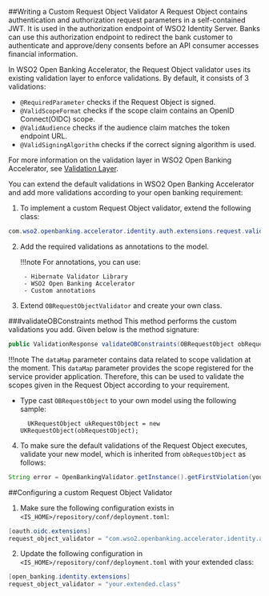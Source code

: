 ##Writing a Custom Request Object Validator
A Request Object contains authentication and authorization request parameters in a self-contained JWT. It is used in the 
authorization endpoint of WSO2 Identity Server. Banks can use this authorization endpoint 
to redirect the bank customer to authenticate and approve/deny consents before an API consumer accesses financial 
information. 

In WSO2 Open Banking Accelerator, the Request Object validator uses its existing validation layer to enforce validations. By 
default, it consists of 3 validations:

   - `@RequiredParameter` checks if the Request Object is signed.
   - `@ValidScopeFormat` checks if the scope claim contains an OpenID Connect(OIDC) scope.
   - `@ValidAudience` checks if the audience claim matches the token endpoint URL.
   - `@ValidSigningAlgorithm` checks if the correct signing algorithm is used.

For more information on the validation layer in WSO2 Open Banking Accelerator, see [Validation Layer](../develop/validation-layer.md).

You can extend the default validations in WSO2 Open Banking Accelerator and add more validations according to your open 
banking requirement:

1. To implement a custom Request Object validator, extend the following class:
``` java
com.wso2.openbanking.accelerator.identity.auth.extensions.request.validator.OBRequestObjectValidator
``` 

2. Add the required validations as annotations to the model. 

    !!!note
        For annotations, you can use:
    
        - Hibernate Validator Library
        - WSO2 Open Banking Accelerator
        - Custom annotations
    
3. Extend `OBRequestObjectValidator` and create your own class.

###validateOBConstraints method
This method performs the custom validations you add. Given below is the method signature:
``` java
public ValidationResponse validateOBConstraints(OBRequestObject obRequestObject, Map<String, Object> dataMap) 
```

!!!note
    The `dataMap` parameter contains data related to scope validation at the moment. This `dataMap` parameter provides 
    the scope registered for the service provider application. Therefore, this can be used to validate the scopes given 
    in the Request Object according to your requirement.      
 
- Type cast `OBRequestObject` to your own model using the following sample:
  ```
    UKRequestObject ukRequestObject = new UKRequestObject(obRequestObject);
  ```
   
4. To make sure the default validations of the Request Object executes, validate your new model, which is inherited 
from `obRequestObject` as follows:
``` java
String error = OpenBankingValidator.getInstance().getFirstViolation(yourInheritedNewModel);
```

##Configuring a custom Request Object Validator 
1. Make sure the following configuration exists in `<IS_HOME>/repository/conf/deployment.toml`:
``` java
[oauth.oidc.extensions]
request_object_validator = "com.wso2.openbanking.accelerator.identity.auth.extensions.request.validator.OBRequestObjectValidationExtension"
```

2. Update the following configuration in `<IS_HOME>/repository/conf/deployment.toml` with your extended class: 
``` java 
[open_banking.identity.extensions]
request_object_validator = "your.extended.class"
```

